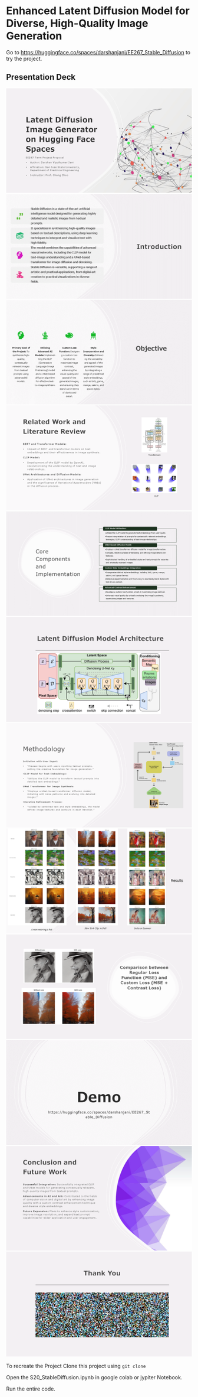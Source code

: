 # Enhanced Latent Diffusion Model for Diverse, High-Quality Image Generation 

Go to https://huggingface.co/spaces/darshanjani/EE267_Stable_Diffusion to try the project.

## Presentation Deck

![Slide 1](https://github.com/darshanvjani/EE267_Stable_Diffusion/blob/main/Output_Images/Slide1.PNG?raw=true)
![Slide 2](https://github.com/darshanvjani/EE267_Stable_Diffusion/blob/main/Output_Images/Slide2.PNG?raw=true)
![Slide 3](https://github.com/darshanvjani/EE267_Stable_Diffusion/blob/main/Output_Images/Slide3.PNG?raw=true)
![Slide 4](https://github.com/darshanvjani/EE267_Stable_Diffusion/blob/main/Output_Images/Slide4.PNG?raw=true)
![Slide 5](https://github.com/darshanvjani/EE267_Stable_Diffusion/blob/main/Output_Images/Slide5.PNG?raw=true)
![Slide 6](https://github.com/darshanvjani/EE267_Stable_Diffusion/blob/main/Output_Images/Slide6.PNG?raw=true)
![Slide 7](https://github.com/darshanvjani/EE267_Stable_Diffusion/blob/main/Output_Images/Slide7.PNG?raw=true)
![Slide 8](https://github.com/darshanvjani/EE267_Stable_Diffusion/blob/main/Output_Images/Slide9.PNG?raw=true)
![Slide 9](https://github.com/darshanvjani/EE267_Stable_Diffusion/blob/main/Output_Images/Slide10.PNG?raw=true)
![Slide 10](https://github.com/darshanvjani/EE267_Stable_Diffusion/blob/main/Output_Images/Slide11.PNG?raw=true)
![Slide 11](https://github.com/darshanvjani/EE267_Stable_Diffusion/blob/main/Output_Images/Slide12.PNG?raw=true)
![Slide 12](https://github.com/darshanvjani/EE267_Stable_Diffusion/blob/main/Output_Images/Slide13.PNG?raw=true)



To recreate the Project Clone this project using `git clone`

Open the S20_StableDiffusion.ipynb in google colab or jypiter Notebook.

Run the entire code.
